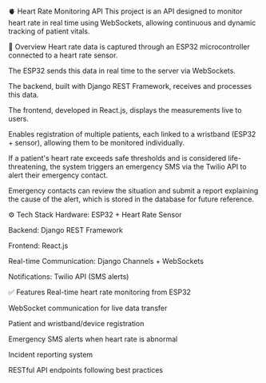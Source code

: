 🫀 Heart Rate Monitoring API
This project is an API designed to monitor heart rate in real time using WebSockets, allowing continuous and dynamic tracking of patient vitals.

🧠 Overview
Heart rate data is captured through an ESP32 microcontroller connected to a heart rate sensor.

The ESP32 sends this data in real time to the server via WebSockets.

The backend, built with Django REST Framework, receives and processes this data.

The frontend, developed in React.js, displays the measurements live to users.

Enables registration of multiple patients, each linked to a wristband (ESP32 + sensor), allowing them to be monitored individually.

If a patient's heart rate exceeds safe thresholds and is considered life-threatening, the system triggers an emergency SMS via the Twilio API to alert their emergency contact.

Emergency contacts can review the situation and submit a report explaining the cause of the alert, which is stored in the database for future reference.

⚙️ Tech Stack
Hardware: ESP32 + Heart Rate Sensor

Backend: Django REST Framework

Frontend: React.js

Real-time Communication: Django Channels + WebSockets

Notifications: Twilio API (SMS alerts)

✅ Features
Real-time heart rate monitoring from ESP32

WebSocket communication for live data transfer

Patient and wristband/device registration

Emergency SMS alerts when heart rate is abnormal

Incident reporting system

RESTful API endpoints following best practices
